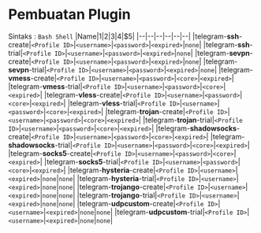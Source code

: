 # Pembuatan Plugin

Sintaks : `Bash Shell`
|Name|$1|$2|$3|$4|$5|
|--|--|--|--|--|--|
|telegram-**ssh**-create|`<Profile ID>`|`<username>`|`<password>`|`<expired>`|`none`|
|telegram-**ssh**-trial|`<Profile ID>`|`<username>`|`<password>`|`<expired>`|`none`|
|telegram-**sevpn**-create|`<Profile ID>`|`<username>`|`<password>`|`<expired>`|`none`|
|telegram-**sevpn**-trial|`<Profile ID>`|`<username>`|`<password>`|`<expired>`|`none`|
|telegram-**vmess**-create|`<Profile ID>`|`<username>`|`<password>`|`<core>`|`<expired>`|
|telegram-**vmess**-trial|`<Profile ID>`|`<username>`|`<password>`|`<core>`|`<expired>`|
|telegram-**vless**-create|`<Profile ID>`|`<username>`|`<password>`|`<core>`|`<expired>`|
|telegram-**vless**-trial|`<Profile ID>`|`<username>`|`<password>`|`<core>`|`<expired>`|
|telegram-**trojan**-create|`<Profile ID>`|`<username>`|`<password>`|`<core>`|`<expired>`|
|telegram-**trojan**-trial|`<Profile ID>`|`<username>`|`<password>`|`<core>`|`<expired>`|
|telegram-**shadowsocks**-create|`<Profile ID>`|`<username>`|`<password>`|`<core>`|`<expired>`|
|telegram-**shadowsocks**-trial|`<Profile ID>`|`<username>`|`<password>`|`<core>`|`<expired>`|
|telegram-**socks5**-create|`<Profile ID>`|`<username>`|`<password>`|`<core>`|`<expired>`|
|telegram-**socks5**-trial|`<Profile ID>`|`<username>`|`<password>`|`<core>`|`<expired>`|
|telegram-**hysteria**-create|`<Profile ID>`|`<username>`|`<expired>`|`none`|`none`|
|telegram-**hysteria**-trial|`<Profile ID>`|`<username>`|`<expired>`|`none`|`none`|
|telegram-**trojango**-create|`<Profile ID>`|`<username>`|`<expired>`|`none`|`none`|
|telegram-**trojango**-trial|`<Profile ID>`|`<username>`|`<expired>`|`none`|`none`|
|telegram-**udpcustom**-create|`<Profile ID>`|`<username>`|`<expired>`|`none`|`none`|
|telegram-**udpcustom**-trial|`<Profile ID>`|`<username>`|`<expired>`|`none`|`none`|
